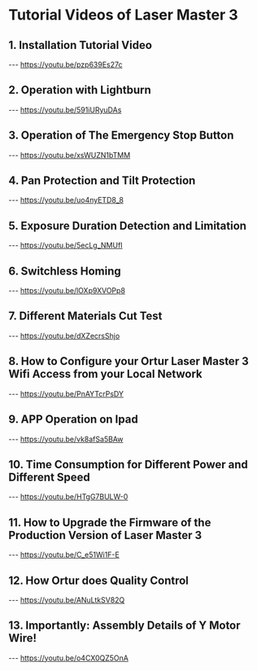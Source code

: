 # Tutorial Videos of Laser Master 3 

## 1. Installation Tutorial Video
--- https://youtu.be/pzp639Es27c

## 2. Operation with Lightburn
--- https://youtu.be/591iURyuDAs

## 3. Operation of The Emergency Stop Button
--- https://youtu.be/xsWUZN1bTMM

## 4. Pan Protection and Tilt Protection
--- https://youtu.be/uo4nyETD8_8

## 5. Exposure Duration Detection and Limitation
--- https://youtu.be/5ecLg_NMUfI

## 6. Switchless Homing
--- https://youtu.be/lOXp9XVOPp8

## 7. Different Materials Cut Test
--- https://youtu.be/dXZecrsShjo

## 8. How to Configure your Ortur Laser Master 3 Wifi Access from your Local Network 
--- https://youtu.be/PnAYTcrPsDY

## 9. APP Operation on Ipad
--- https://youtu.be/vk8afSa5BAw

## 10. Time Consumption for Different Power and Different Speed
--- https://youtu.be/HTgG7BULW-0

## 11. How to Upgrade the Firmware of the Production Version of Laser Master 3
--- https://youtu.be/C_e51Wi1F-E

## 12. How Ortur does Quality Control
--- https://youtu.be/ANuLtkSV82Q

## 13. Importantly: Assembly Details of Y Motor Wire!
--- https://youtu.be/o4CX0QZ5OnA

